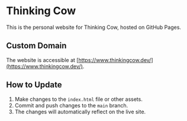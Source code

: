 # Thinking Cow

This is the personal website for Thinking Cow, hosted on GitHub Pages.

## Custom Domain

The website is accessible at [https://www.thinkingcow.dev/](https://www.thinkingcow.dev/).

## How to Update

1. Make changes to the `index.html` file or other assets.
2. Commit and push changes to the `main` branch.
3. The changes will automatically reflect on the live site.